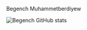 Begench Muhammetberdiyew

![Begench GitHub stats](https://github-readme-stats.vercel.app/api?username=mbegenc&theme=default&show_icons=true)
